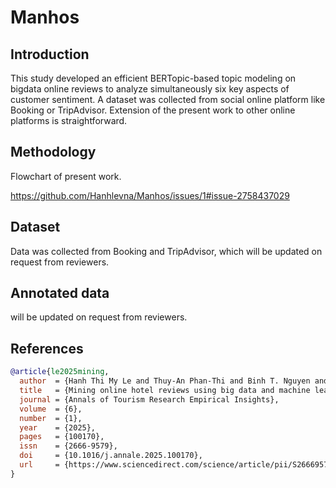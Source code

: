 # Manhos

## Introduction 

This study developed an efficient BERTopic-based topic modeling on bigdata online reviews to analyze simultaneously six key aspects of customer sentiment. A dataset was collected from social online platform like Booking or TripAdvisor. Extension of the present work to other online platforms is straightforward. 

## Methodology
Flowchart of present work.

https://github.com/Hanhlevna/Manhos/issues/1#issue-2758437029

## Dataset

Data was collected from Booking and TripAdvisor, which will be updated on request from reviewers.

## Annotated data

will be updated on request from reviewers.

## References

```bibtex
@article{le2025mining,
  author  = {Hanh Thi My Le and Thuy-An Phan-Thi and Binh T. Nguyen and Thang Quyet Nguyen},
  title   = {Mining online hotel reviews using big data and machine learning: An empirical study from an emerging country},
  journal = {Annals of Tourism Research Empirical Insights},
  volume  = {6},
  number  = {1},
  year    = {2025},
  pages   = {100170},
  issn    = {2666-9579},
  doi     = {10.1016/j.annale.2025.100170},
  url     = {https://www.sciencedirect.com/science/article/pii/S2666957925000059}
}
